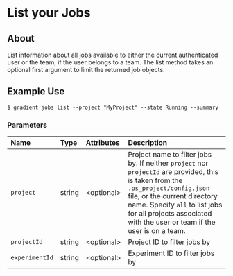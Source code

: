 # List your Jobs

## About

List information about all jobs available to either the current authenticated user or the team, if the user belongs to a team. The list method takes an optional first argument to limit the returned job objects.

## Example Use

```text
$ gradient jobs list --project "MyProject" --state Running --summary
```

### Parameters

| Name | Type | Attributes | Description |
| :--- | :--- | :--- | :--- |
| `project` | string | &lt;optional&gt; | Project name to filter jobs by. If neither `project` nor `projectId` are provided, this is taken from the `.ps_project/config.json` file, or the current directory name. Specify `all` to list jobs for all projects associated with the user or team if the user is on a team. |
| `projectId` | string | &lt;optional&gt; | Project ID to filter jobs by |
| `experimentId` | string | &lt;optional&gt; | Experiment ID to filter jobs by |

